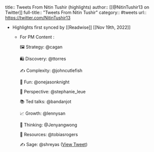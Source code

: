 title:: Tweets From Nitin Tushir (highlights)
author:: [[@NitinTushir13 on Twitter]]
full-title:: "Tweets From Nitin Tushir"
category:: #tweets
url:: https://twitter.com/NitinTushir13

- Highlights first synced by [[Readwise]] [[Nov 19th, 2022]]
	- For PM Content :
	  
	  🖼 Strategy: @cagan
	  
	  🛍 Discovery: @ttorres
	  
	  ✍️ Complexity: @johncutlefish
	  
	  🎁 Fun: @onejasonknight
	  
	  👀 Perspective: @stephanie_leue
	  
	  📚 Ted talks: @bandanjot
	  
	  📈 Growth: @lennysan
	  
	  🧠 Thinking: @Jenyangwong
	  
	  📔 Resources: @tobiasrogers
	  
	  ✍️ Sage: @shreyas ([View Tweet](https://twitter.com/NitinTushir13/status/1517943267337416704))